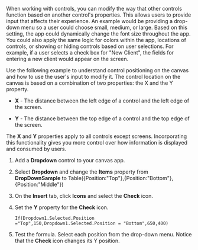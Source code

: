 When working with controls, you can modify the way that other controls
function based on another control's properties. This allows users to
provide input that affects their experience. An example would be
providing a drop-down menu so a user could choose small, medium, or large.
Based on this setting, the app could dynamically change the font size
throughout the app. You could also apply the same logic for colors within the app,
locations of controls, or showing or hiding controls based on user
selections. For example, if a user selects a check box for "New Client",
the fields for entering a new client would appear on the screen.

Use the following example to understand control positioning on the
canvas and how to use the user's input to modify it. The control
location on the canvas is based on a combination of two properties: the
X and the Y property.

-   **X** - The distance between the left edge of a control and the
    left edge of the screen.

-   **Y** - The distance between the top edge of a control and the top
    edge of the screen.

The **X** and **Y** properties apply to all controls except screens.
Incorporating this functionality gives you more control over how
information is displayed and consumed by users.

1.  Add a **Dropdown** control to your canvas app.

1.  Select **Dropdown** and change the **Items** property from **DropDownSample** to Table({Position:"Top"},{Position:"Bottom"},{Position:"Middle"})

1.  On the **Insert** tab, click **Icons** and select the **Check**
    icon.

1.  Set the **Y** property for the **Check** icon.

    ```
    If(Dropdown1.Selected.Position ="Top",150,Dropdown1.Selected.Position = "Bottom",650,400)
    ```

1.  Test the formula. Select each position from the drop-down menu.
    Notice that the **Check** icon changes its Y position.
